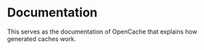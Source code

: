 # Documentation
This serves as the documentation of OpenCache that explains how generated caches work.
